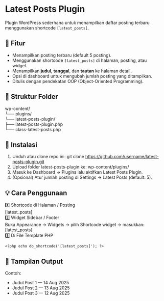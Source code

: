 # Latest Posts Plugin

Plugin WordPress sederhana untuk menampilkan daftar posting terbaru menggunakan shortcode `[latest_posts]`.

## 📌 Fitur
- Menampilkan posting terbaru (default 5 posting).
- Menggunakan shortcode `[latest_posts]` di halaman, posting, atau widget.
- Menampilkan **judul**, **tanggal**, dan **tautan** ke halaman detail.
- Opsi di dashboard untuk mengubah jumlah posting yang ditampilkan.
- Ditulis dengan pendekatan OOP (Object-Oriented Programming).

## 📂 Struktur Folder
wp-content/<br>
└── plugins/<br>
    └── latest-posts-plugin/<br>
        ├── latest-posts-plugin.php<br>
        └── class-latest-posts.php<br>

## 🚀 Instalasi
1. Unduh atau clone repo ini:
   git clone https://github.com/username/latest-posts-plugin.git
2. Upload folder latest-posts-plugin ke:
   wp-content/plugins/
3. Masuk ke Dashboard → Plugins lalu aktifkan Latest Posts Plugin.
4. (Opsional) Atur jumlah posting di Settings → Latest Posts (default: 5).

## 💡 Cara Penggunaan
1️⃣ Shortcode di Halaman / Posting <br>
    [latest_posts]<br>
2️⃣ Widget Sidebar / Footer<br>
    Buka Appearance → Widgets → pilih Shortcode widget → masukkan: [latest_posts]<br>
3️⃣ Di File Template PHP

    <?php echo do_shortcode('[latest_posts]'); ?>

## 📸 Tampilan Output
Contoh:
- Judul Post 1 — 14 Aug 2025
- Judul Post 2 — 13 Aug 2025
- Judul Post 3 — 12 Aug 2025
